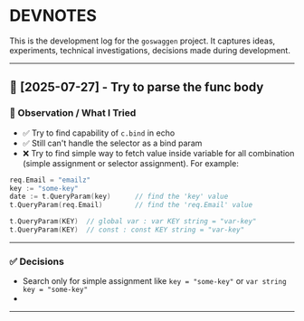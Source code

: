 # DEVNOTES

This is the development log for the `goswaggen` project.
It captures ideas, experiments, technical investigations, decisions made during development.

---

## 📅 [2025-07-27] - Try to parse the func body

### 🧪 Observation / What I Tried
- ✅ Try to find capability of `c.bind` in echo
- ✅ Still can't handle the selector as a bind param
- ❌ Try to find simple way to fetch value inside variable for all combination (simple assignment or selector assignment). For example:

```go
req.Email = "emailz"
key := "some-key"
date := t.QueryParam(key)      // find the 'key' value
t.QueryParam(req.Email)        // find the 'req.Email' value

t.QueryParam(KEY)  // global var : var KEY string = "var-key"
t.QueryParam(KEY)  // const : const KEY string = "var-key"
```
---

### ✅ Decisions
- Search only for simple assignment like `key = "some-key"` or `var string key = "some-key"`
- 
---